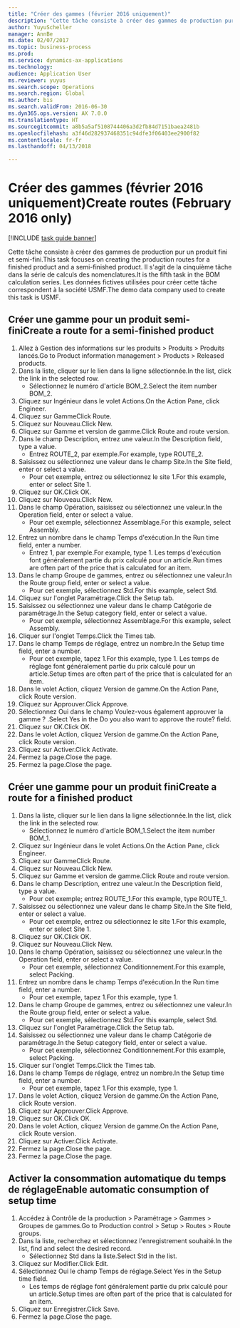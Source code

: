 ```yaml
--- 
title: "Créer des gammes (février 2016 uniquement)"
description: "Cette tâche consiste à créer des gammes de production pur un produit fini et semi-fini."
author: YuyuScheller
manager: AnnBe
ms.date: 02/07/2017
ms.topic: business-process
ms.prod: 
ms.service: dynamics-ax-applications
ms.technology: 
audience: Application User
ms.reviewer: yuyus
ms.search.scope: Operations
ms.search.region: Global
ms.author: bis
ms.search.validFrom: 2016-06-30
ms.dyn365.ops.version: AX 7.0.0
ms.translationtype: HT
ms.sourcegitcommit: a8b5a5af5108744406a3d2fb84d7151baea2481b
ms.openlocfilehash: a3f46d282937468351c94dfe3f06403ee2900f82
ms.contentlocale: fr-fr
ms.lasthandoff: 04/13/2018

---
```

# <a name="create-routes-february-2016-only"></a><span data-ttu-id="ff1bf-103">Créer des gammes (février 2016 uniquement)</span><span class="sxs-lookup"><span data-stu-id="ff1bf-103">Create routes (February 2016 only)</span></span>

[!INCLUDE [task guide banner](../../includes/task-guide-banner.md)]

<span data-ttu-id="ff1bf-104">Cette tâche consiste à créer des gammes de production pur un produit fini et semi-fini.</span><span class="sxs-lookup"><span data-stu-id="ff1bf-104">This task focuses on creating the production routes for a finished product and a semi-finished product.</span></span> <span data-ttu-id="ff1bf-105">Il s'agit de la cinquième tâche dans la série de calculs des nomenclatures.</span><span class="sxs-lookup"><span data-stu-id="ff1bf-105">It is the fifth task in the BOM calculation series.</span></span> <span data-ttu-id="ff1bf-106">Les données fictives utilisées pour créer cette tâche correspondent à la société USMF.</span><span class="sxs-lookup"><span data-stu-id="ff1bf-106">The demo data company used to create this task is USMF.</span></span>


## <a name="create-a-route-for-a-semi-finished-product"></a><span data-ttu-id="ff1bf-107">Créer une gamme pour un produit semi-fini</span><span class="sxs-lookup"><span data-stu-id="ff1bf-107">Create a route for a semi-finished product</span></span>
1. <span data-ttu-id="ff1bf-108">Allez à Gestion des informations sur les produits > Produits > Produits lancés.</span><span class="sxs-lookup"><span data-stu-id="ff1bf-108">Go to Product information management > Products > Released products.</span></span>
2. <span data-ttu-id="ff1bf-109">Dans la liste, cliquer sur le lien dans la ligne sélectionnée.</span><span class="sxs-lookup"><span data-stu-id="ff1bf-109">In the list, click the link in the selected row.</span></span>
    * <span data-ttu-id="ff1bf-110">Sélectionnez le numéro d'article BOM_2.</span><span class="sxs-lookup"><span data-stu-id="ff1bf-110">Select the item number BOM_2.</span></span>  
3. <span data-ttu-id="ff1bf-111">Cliquez sur Ingénieur dans le volet Actions.</span><span class="sxs-lookup"><span data-stu-id="ff1bf-111">On the Action Pane, click Engineer.</span></span>
4. <span data-ttu-id="ff1bf-112">Cliquez sur Gamme</span><span class="sxs-lookup"><span data-stu-id="ff1bf-112">Click Route.</span></span>
5. <span data-ttu-id="ff1bf-113">Cliquez sur Nouveau.</span><span class="sxs-lookup"><span data-stu-id="ff1bf-113">Click New.</span></span>
6. <span data-ttu-id="ff1bf-114">Cliquez sur Gamme et version de gamme.</span><span class="sxs-lookup"><span data-stu-id="ff1bf-114">Click Route and route version.</span></span>
7. <span data-ttu-id="ff1bf-115">Dans le champ Description, entrez une valeur.</span><span class="sxs-lookup"><span data-stu-id="ff1bf-115">In the Description field, type a value.</span></span>
    * <span data-ttu-id="ff1bf-116">Entrez ROUTE_2, par exemple.</span><span class="sxs-lookup"><span data-stu-id="ff1bf-116">For example, type ROUTE_2.</span></span>  
8. <span data-ttu-id="ff1bf-117">Saisissez ou sélectionnez une valeur dans le champ Site.</span><span class="sxs-lookup"><span data-stu-id="ff1bf-117">In the Site field, enter or select a value.</span></span>
    * <span data-ttu-id="ff1bf-118">Pour cet exemple, entrez ou sélectionnez le site 1.</span><span class="sxs-lookup"><span data-stu-id="ff1bf-118">For this example, enter or select Site 1.</span></span>  
9. <span data-ttu-id="ff1bf-119">Cliquez sur OK.</span><span class="sxs-lookup"><span data-stu-id="ff1bf-119">Click OK.</span></span>
10. <span data-ttu-id="ff1bf-120">Cliquez sur Nouveau.</span><span class="sxs-lookup"><span data-stu-id="ff1bf-120">Click New.</span></span>
11. <span data-ttu-id="ff1bf-121">Dans le champ Opération, saisissez ou sélectionnez une valeur.</span><span class="sxs-lookup"><span data-stu-id="ff1bf-121">In the Operation field, enter or select a value.</span></span>
    * <span data-ttu-id="ff1bf-122">Pour cet exemple, sélectionnez Assemblage.</span><span class="sxs-lookup"><span data-stu-id="ff1bf-122">For this example, select Assembly.</span></span>  
12. <span data-ttu-id="ff1bf-123">Entrez un nombre dans le champ Temps d'exécution.</span><span class="sxs-lookup"><span data-stu-id="ff1bf-123">In the Run time field, enter a number.</span></span>
    * <span data-ttu-id="ff1bf-124">Entrez 1, par exemple.</span><span class="sxs-lookup"><span data-stu-id="ff1bf-124">For example, type 1.</span></span> <span data-ttu-id="ff1bf-125">Les temps d'exécution font généralement partie du prix calculé pour un article.</span><span class="sxs-lookup"><span data-stu-id="ff1bf-125">Run times are often part of the price that is calculated for an item.</span></span>  
13. <span data-ttu-id="ff1bf-126">Dans le champ Groupe de gammes, entrez ou sélectionnez une valeur.</span><span class="sxs-lookup"><span data-stu-id="ff1bf-126">In the Route group field, enter or select a value.</span></span>
    * <span data-ttu-id="ff1bf-127">Pour cet exemple, sélectionnez Std.</span><span class="sxs-lookup"><span data-stu-id="ff1bf-127">For this example, select Std.</span></span>  
14. <span data-ttu-id="ff1bf-128">Cliquez sur l'onglet Paramétrage.</span><span class="sxs-lookup"><span data-stu-id="ff1bf-128">Click the Setup tab.</span></span>
15. <span data-ttu-id="ff1bf-129">Saisissez ou sélectionnez une valeur dans le champ Catégorie de paramétrage.</span><span class="sxs-lookup"><span data-stu-id="ff1bf-129">In the Setup category field, enter or select a value.</span></span>
    * <span data-ttu-id="ff1bf-130">Pour cet exemple, sélectionnez Assemblage.</span><span class="sxs-lookup"><span data-stu-id="ff1bf-130">For this example, select Assembly.</span></span>  
16. <span data-ttu-id="ff1bf-131">Cliquer sur l'onglet Temps.</span><span class="sxs-lookup"><span data-stu-id="ff1bf-131">Click the Times tab.</span></span>
17. <span data-ttu-id="ff1bf-132">Dans le champ Temps de réglage, entrez un nombre.</span><span class="sxs-lookup"><span data-stu-id="ff1bf-132">In the Setup time field, enter a number.</span></span>
    * <span data-ttu-id="ff1bf-133">Pour cet exemple, tapez 1.</span><span class="sxs-lookup"><span data-stu-id="ff1bf-133">For this example, type 1.</span></span> <span data-ttu-id="ff1bf-134">Les temps de réglage font généralement partie du prix calculé pour un article.</span><span class="sxs-lookup"><span data-stu-id="ff1bf-134">Setup times are often part of the price that is calculated for an item.</span></span>  
18. <span data-ttu-id="ff1bf-135">Dans le volet Action, cliquez Version de gamme.</span><span class="sxs-lookup"><span data-stu-id="ff1bf-135">On the Action Pane, click Route version.</span></span>
19. <span data-ttu-id="ff1bf-136">Cliquez sur Approuver.</span><span class="sxs-lookup"><span data-stu-id="ff1bf-136">Click Approve.</span></span>
20. <span data-ttu-id="ff1bf-137">Sélectionnez Oui dans le champ Voulez-vous également approuver la gamme ? .</span><span class="sxs-lookup"><span data-stu-id="ff1bf-137">Select Yes in the Do you also want to approve the route? field.</span></span>
21. <span data-ttu-id="ff1bf-138">Cliquez sur OK.</span><span class="sxs-lookup"><span data-stu-id="ff1bf-138">Click OK.</span></span>
22. <span data-ttu-id="ff1bf-139">Dans le volet Action, cliquez Version de gamme.</span><span class="sxs-lookup"><span data-stu-id="ff1bf-139">On the Action Pane, click Route version.</span></span>
23. <span data-ttu-id="ff1bf-140">Cliquez sur Activer.</span><span class="sxs-lookup"><span data-stu-id="ff1bf-140">Click Activate.</span></span>
24. <span data-ttu-id="ff1bf-141">Fermez la page.</span><span class="sxs-lookup"><span data-stu-id="ff1bf-141">Close the page.</span></span>
25. <span data-ttu-id="ff1bf-142">Fermez la page.</span><span class="sxs-lookup"><span data-stu-id="ff1bf-142">Close the page.</span></span>

## <a name="create-a-route-for-a-finished-product"></a><span data-ttu-id="ff1bf-143">Créer une gamme pour un produit fini</span><span class="sxs-lookup"><span data-stu-id="ff1bf-143">Create a route for a finished product</span></span>
1. <span data-ttu-id="ff1bf-144">Dans la liste, cliquer sur le lien dans la ligne sélectionnée.</span><span class="sxs-lookup"><span data-stu-id="ff1bf-144">In the list, click the link in the selected row.</span></span>
    * <span data-ttu-id="ff1bf-145">Sélectionnez le numéro d'article BOM_1.</span><span class="sxs-lookup"><span data-stu-id="ff1bf-145">Select the item number BOM_1.</span></span>  
2. <span data-ttu-id="ff1bf-146">Cliquez sur Ingénieur dans le volet Actions.</span><span class="sxs-lookup"><span data-stu-id="ff1bf-146">On the Action Pane, click Engineer.</span></span>
3. <span data-ttu-id="ff1bf-147">Cliquez sur Gamme</span><span class="sxs-lookup"><span data-stu-id="ff1bf-147">Click Route.</span></span>
4. <span data-ttu-id="ff1bf-148">Cliquez sur Nouveau.</span><span class="sxs-lookup"><span data-stu-id="ff1bf-148">Click New.</span></span>
5. <span data-ttu-id="ff1bf-149">Cliquez sur Gamme et version de gamme.</span><span class="sxs-lookup"><span data-stu-id="ff1bf-149">Click Route and route version.</span></span>
6. <span data-ttu-id="ff1bf-150">Dans le champ Description, entrez une valeur.</span><span class="sxs-lookup"><span data-stu-id="ff1bf-150">In the Description field, type a value.</span></span>
    * <span data-ttu-id="ff1bf-151">Pour cet exemple; entrez ROUTE_1.</span><span class="sxs-lookup"><span data-stu-id="ff1bf-151">For this example, type ROUTE_1.</span></span>  
7. <span data-ttu-id="ff1bf-152">Saisissez ou sélectionnez une valeur dans le champ Site.</span><span class="sxs-lookup"><span data-stu-id="ff1bf-152">In the Site field, enter or select a value.</span></span>
    * <span data-ttu-id="ff1bf-153">Pour cet exemple, entrez ou sélectionnez le site 1.</span><span class="sxs-lookup"><span data-stu-id="ff1bf-153">For this example, enter or select Site 1.</span></span>  
8. <span data-ttu-id="ff1bf-154">Cliquez sur OK.</span><span class="sxs-lookup"><span data-stu-id="ff1bf-154">Click OK.</span></span>
9. <span data-ttu-id="ff1bf-155">Cliquez sur Nouveau.</span><span class="sxs-lookup"><span data-stu-id="ff1bf-155">Click New.</span></span>
10. <span data-ttu-id="ff1bf-156">Dans le champ Opération, saisissez ou sélectionnez une valeur.</span><span class="sxs-lookup"><span data-stu-id="ff1bf-156">In the Operation field, enter or select a value.</span></span>
    * <span data-ttu-id="ff1bf-157">Pour cet exemple, sélectionnez Conditionnement.</span><span class="sxs-lookup"><span data-stu-id="ff1bf-157">For this example, select Packing.</span></span>  
11. <span data-ttu-id="ff1bf-158">Entrez un nombre dans le champ Temps d'exécution.</span><span class="sxs-lookup"><span data-stu-id="ff1bf-158">In the Run time field, enter a number.</span></span>
    * <span data-ttu-id="ff1bf-159">Pour cet exemple, tapez 1.</span><span class="sxs-lookup"><span data-stu-id="ff1bf-159">For this example, type 1.</span></span>  
12. <span data-ttu-id="ff1bf-160">Dans le champ Groupe de gammes, entrez ou sélectionnez une valeur.</span><span class="sxs-lookup"><span data-stu-id="ff1bf-160">In the Route group field, enter or select a value.</span></span>
    * <span data-ttu-id="ff1bf-161">Pour cet exemple, sélectionnez Std.</span><span class="sxs-lookup"><span data-stu-id="ff1bf-161">For this example, select Std.</span></span>  
13. <span data-ttu-id="ff1bf-162">Cliquez sur l'onglet Paramétrage.</span><span class="sxs-lookup"><span data-stu-id="ff1bf-162">Click the Setup tab.</span></span>
14. <span data-ttu-id="ff1bf-163">Saisissez ou sélectionnez une valeur dans le champ Catégorie de paramétrage.</span><span class="sxs-lookup"><span data-stu-id="ff1bf-163">In the Setup category field, enter or select a value.</span></span>
    * <span data-ttu-id="ff1bf-164">Pour cet exemple, sélectionnez Conditionnement.</span><span class="sxs-lookup"><span data-stu-id="ff1bf-164">For this example, select Packing.</span></span>  
15. <span data-ttu-id="ff1bf-165">Cliquer sur l'onglet Temps.</span><span class="sxs-lookup"><span data-stu-id="ff1bf-165">Click the Times tab.</span></span>
16. <span data-ttu-id="ff1bf-166">Dans le champ Temps de réglage, entrez un nombre.</span><span class="sxs-lookup"><span data-stu-id="ff1bf-166">In the Setup time field, enter a number.</span></span>
    * <span data-ttu-id="ff1bf-167">Pour cet exemple, tapez 1.</span><span class="sxs-lookup"><span data-stu-id="ff1bf-167">For this example, type 1.</span></span>  
17. <span data-ttu-id="ff1bf-168">Dans le volet Action, cliquez Version de gamme.</span><span class="sxs-lookup"><span data-stu-id="ff1bf-168">On the Action Pane, click Route version.</span></span>
18. <span data-ttu-id="ff1bf-169">Cliquez sur Approuver.</span><span class="sxs-lookup"><span data-stu-id="ff1bf-169">Click Approve.</span></span>
19. <span data-ttu-id="ff1bf-170">Cliquez sur OK.</span><span class="sxs-lookup"><span data-stu-id="ff1bf-170">Click OK.</span></span>
20. <span data-ttu-id="ff1bf-171">Dans le volet Action, cliquez Version de gamme.</span><span class="sxs-lookup"><span data-stu-id="ff1bf-171">On the Action Pane, click Route version.</span></span>
21. <span data-ttu-id="ff1bf-172">Cliquez sur Activer.</span><span class="sxs-lookup"><span data-stu-id="ff1bf-172">Click Activate.</span></span>
22. <span data-ttu-id="ff1bf-173">Fermez la page.</span><span class="sxs-lookup"><span data-stu-id="ff1bf-173">Close the page.</span></span>
23. <span data-ttu-id="ff1bf-174">Fermez la page.</span><span class="sxs-lookup"><span data-stu-id="ff1bf-174">Close the page.</span></span>

## <a name="enable-automatic-consumption-of-setup-time"></a><span data-ttu-id="ff1bf-175">Activer la consommation automatique du temps de réglage</span><span class="sxs-lookup"><span data-stu-id="ff1bf-175">Enable automatic consumption of setup time</span></span>
1. <span data-ttu-id="ff1bf-176">Accédez à Contrôle de la production > Paramétrage > Gammes > Groupes de gammes.</span><span class="sxs-lookup"><span data-stu-id="ff1bf-176">Go to Production control > Setup > Routes > Route groups.</span></span>
2. <span data-ttu-id="ff1bf-177">Dans la liste, recherchez et sélectionnez l'enregistrement souhaité.</span><span class="sxs-lookup"><span data-stu-id="ff1bf-177">In the list, find and select the desired record.</span></span>
    * <span data-ttu-id="ff1bf-178">Sélectionnez Std dans la liste.</span><span class="sxs-lookup"><span data-stu-id="ff1bf-178">Select Std in the list.</span></span>  
3. <span data-ttu-id="ff1bf-179">Cliquez sur Modifier.</span><span class="sxs-lookup"><span data-stu-id="ff1bf-179">Click Edit.</span></span>
4. <span data-ttu-id="ff1bf-180">Sélectionnez Oui le champ Temps de réglage.</span><span class="sxs-lookup"><span data-stu-id="ff1bf-180">Select Yes in the Setup time field.</span></span>
    * <span data-ttu-id="ff1bf-181">Les temps de réglage font généralement partie du prix calculé pour un article.</span><span class="sxs-lookup"><span data-stu-id="ff1bf-181">Setup times are often part of the price that is calculated for an item.</span></span>  
5. <span data-ttu-id="ff1bf-182">Cliquez sur Enregistrer.</span><span class="sxs-lookup"><span data-stu-id="ff1bf-182">Click Save.</span></span>
6. <span data-ttu-id="ff1bf-183">Fermez la page.</span><span class="sxs-lookup"><span data-stu-id="ff1bf-183">Close the page.</span></span>


